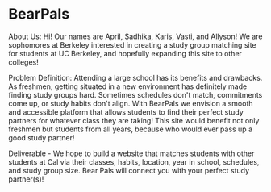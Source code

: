 # BearPals
About Us: Hi! Our names are April, Sadhika, Karis, Vasti, and Allyson! We are sophomores at Berkeley interested in creating a study group matching site for students at UC Berkeley, and hopefully expanding this site to other colleges! 

Problem Definition: Attending a large school has its benefits and drawbacks. As freshmen, getting situated in a new environment has definitely made finding study groups hard. Sometimes schedules don't match, commitments come up, or study habits don't align. With BearPals we envision a smooth and accessible platform that allows students to find their perfect study partners for whatever class they are taking! This site would benefit not only freshmen but students from all years, because who would ever pass up a good study partner! 

Deliverable - We hope to build a website that matches students with other students at Cal via their classes, habits, location, year in school, schedules, and study group size. Bear Pals will connect you with your perfect study partner(s)! 

